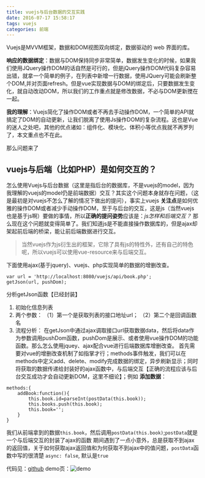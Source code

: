 ```yaml
---
title: vuejs与后台数据的交互实践
date: 2016-07-17 15:58:17
tags: vuejs
categories: 前端
---
```


Vuejs是MVVM框架，数据和DOM视图双向绑定，数据驱动的 web 界面的库。

**响应的数据绑定**：数据与DOM保持同步非常简单，数据发生变化的时候，如果我们使用JQuery操作DOM的话自然是可行的，但是jQuery操作DOM代码复杂容易出错，就拿一个简单的例子，在列表中新增一行数据，使用JQuery可能会刷新整个DOM,并对页面refresh。但是vue实现数据与DOM的绑定后，只要数据发生变化，就自动改动DOM，所以我们的工作重点就是修改数据，不必与DOM更新搅在一起。

**我的理解**：Vuejs简化了操作DOM或者不再去手动操作DOM，一个简单的API就搞定了DOM的自动更新，让我们脱离了使用Js操作DOM的复杂流程。这也是Vue的迷人之处吧，其他的优点诸如：组件化、模块化、体积小等优点我就不再罗列了，本文重点也不在此。
<!-- more -->
那么问题来了
## vuejs与后端（比如PHP）是如何交互的？

怎么使用Vuejs与后台数据（这里是指后台的数据库，不是vuejs的model，因为我理解的vuejs的model仍是前端数据）交互？其实这个问题本身就存在问题，（这是最初是对vuejs不怎么了解的情况下做出的提问），事实上vuejs **关注点**是如何优雅的操作DOM或者减少手动操作DOM，至于与后台的交互，这是js（当然vuejs也是基于js啊）要做的事情，所以**正确的提问姿势**应该是：*js怎样和后端交互？* 那么现在这个问题就变得简单了。我们知道js是不能直接操作数据库的，但是ajax却架起前后端的桥梁，能让前后端数据进行交互。

> 当然vuejs作为js衍生出的框架，它除了具有js的特性外，还有自己的特色呢，所以vuejs可以使用vue-resource来与后端交互。

下面使用ajax(基于jquery)、vuejs、php实现简单的数据的增删改查。

```
var url = 'http://localhost:8080/vuejs/api/book.php';
getJson(url, pushDom);
```

分析getJson函数【已经封装】
1. 初始化信息列表
2. 两个参数：
（1）第一个是获取列表的接口地址url；
（2）第二个是回调函数名
3. 流程分析：
在getJson中通过ajax调取接口url获取数据data，然后将data作为参数调用pushDom函数，pushDom是展示、或者使用vue操作DOM的功能函数。那么怎么使用jquey、ajax配合vue进行后端数据库增删改查。
首先需要对vue的增删改查机制了如指掌才行；methods事件触发，我们可以在methods中定义add、delete、modify完成数据的绑定，异步刷新显示；同时将获取的数据传递给封装好的ajax函数中，与后端交互【正确的流程应该与后台交互成功才会自动更新DOM，这里不细论】；例如
**添加数据**：
```
methods:{
    addBook:function(){
        this.book.id=parseInt(postData(this.book));
        this.books.push(this.book);
        this.book='';
    }
}
```
我们从前端拿到的数据`this.book`，然后调用`postData(this.book)`;`postData`就是一个与后端交互的封装了ajax的函数
期间遇到了一点小意外，总是获取不到ajax的返回值，关于如何获取ajax返回值和为何获取不到ajax中的值问题，`postData`函数中写的很清楚
`async: false`, 默认是`true`

代码见：[github][1]
demo页：![demo][2]

  [1]: https://github.com/upeng/learn-vuejs
  [2]: https://raw.githubusercontent.com/upeng/upeng.github.io/master/image/vuedemo.png